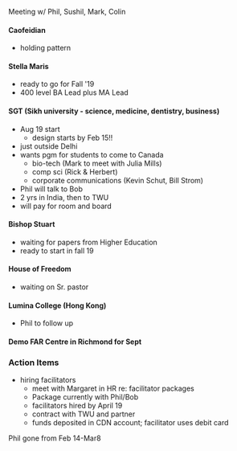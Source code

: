 Meeting w/ Phil, Sushil, Mark, Colin

#### Caofeidian
- holding pattern

#### Stella Maris
- ready to go for Fall '19
- 400 level BA Lead plus MA Lead

#### SGT (Sikh university - science, medicine, dentistry, business)
- Aug 19 start
  - design starts by Feb 15!!
- just outside Delhi
- wants pgm for students to come to Canada
  - bio-tech (Mark to meet with Julia Mills)
  - comp sci (Rick & Herbert)
  - corporate communications (Kevin Schut, Bill Strom)
- Phil will talk to Bob
- 2 yrs in India, then to TWU
- will pay for room and board

#### Bishop Stuart
- waiting for papers from Higher Education
- ready to start in fall 19

#### House of Freedom
- waiting on Sr. pastor

#### Lumina College (Hong Kong)
- Phil to follow up

#### Demo FAR Centre in Richmond for Sept

### Action Items
- hiring facilitators
  - meet with Margaret in HR re: facilitator packages
  - Package currently with Phil/Bob
  - facilitators hired by April 19
  - contract with TWU and partner
  - funds deposited in CDN account; facilitator uses debit card
  
Phil gone from Feb 14-Mar8
